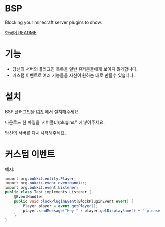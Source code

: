 # BSP
Blocking your minecraft server plugins to show.

[한국어 README](https://github.com/Plma75/BSP/blob/master/docs/README-kr.md)

# 기능
* 당신의 서버의 플러그인 목록을 일반 유저분들에게 보이지 않게합니다.
* 커스텀 이벤트로 여러 기능들을 자신이 원하는 대로 만들수 있습니다.

# 설치
BSP 플러그인을 [여기](https://github.com/Plma75/BSP/releases) 에서 설치해주세요.

다운로드 한 파일을 '서버폴더/plugins/' 에 넣어주세요.

당신의 서버를 다시 시작해주세요.

# 커스텀 이벤트

예시:
```csharp
import org.bukkit.entity.Player;
import org.bukkit.event.EventHandler;
import org.bukkit.event.Listener;
public class Test implements Listener {
    @EventHandler
    public void blockPluginEvent(BlockPluginEvent event) {
        Player player = event.getPlayer();
        player.sendMessage("Hey " + player.getDisplayName() + " please be careful.");
    }
}
```
